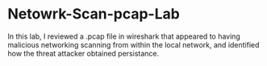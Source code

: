 # Netowrk-Scan-pcap-Lab
In this lab, I reviewed a .pcap file in wireshark that appeared to having malicious networking scanning from within the local network, and identified how the threat attacker obtained persistance.
